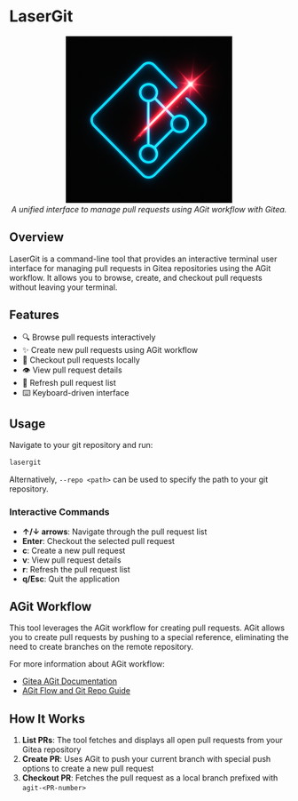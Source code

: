 # LaserGit

<div align="center">
  <img src="logo.png" alt="LaserGit Logo" width="300">
</div>

<div align="center">
  <em>A unified interface to manage pull requests using AGit workflow with Gitea.</em>
</div>

## Overview

LaserGit is a command-line tool that provides an interactive terminal user
interface for managing pull requests in Gitea repositories using the AGit
workflow. It allows you to browse, create, and checkout pull requests without
leaving your terminal.

## Features

- 🔍 Browse pull requests interactively
- ✨ Create new pull requests using AGit workflow
- 🔀 Checkout pull requests locally
- 👁️ View pull request details
- 🔄 Refresh pull request list
- ⌨️ Keyboard-driven interface

## Usage

Navigate to your git repository and run:

```bash
lasergit
```

Alternatively, `--repo <path>` can be used to specify the path to your git repository.

### Interactive Commands

- **↑/↓ arrows**: Navigate through the pull request list
- **Enter**: Checkout the selected pull request
- **c**: Create a new pull request
- **v**: View pull request details
- **r**: Refresh the pull request list
- **q/Esc**: Quit the application

## AGit Workflow

This tool leverages the AGit workflow for creating pull requests. AGit allows
you to create pull requests by pushing to a special reference, eliminating the
need to create branches on the remote repository.

For more information about AGit workflow:
- [Gitea AGit Documentation](https://docs.gitea.com/usage/agit)
- [AGit Flow and Git Repo Guide](https://git-repo.info/en/2020/03/agit-flow-and-git-repo/)

## How It Works

1. **List PRs**: The tool fetches and displays all open pull requests from your
   Gitea repository
2. **Create PR**: Uses AGit to push your current branch with special push
   options to create a new pull request
3. **Checkout PR**: Fetches the pull request as a local branch prefixed with
   `agit-<PR-number>`
